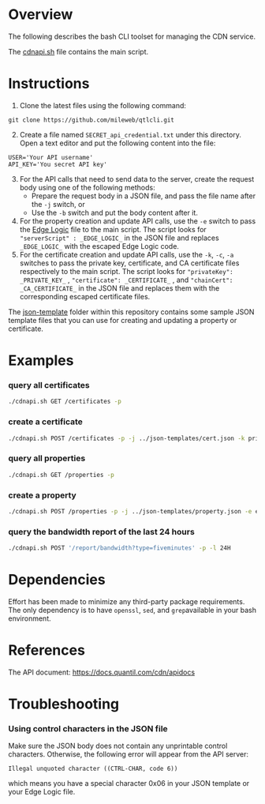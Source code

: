 # Overview

The following describes the bash CLI toolset for managing the CDN service.

The [cdnapi.sh](cdnapi.sh) file contains the main script.

# Instructions
1. Clone the latest files using the following command:
```
git clone https://github.com/mileweb/qtlcli.git
```
2. Create a file  named `SECRET_api_credential.txt` under this directory. Open a text editor and put the following content into the file:
```
USER='Your API username'
API_KEY='You secret API key'
```
3. For the API calls that need to send data to the server, create the request body using one of the following methods:
    * Prepare the request body in a JSON file, and pass the file name after the ```-j``` switch, or
    * Use the ```-b``` switch and put the body content after it.
4. For the property creation and update API calls, use the ```-e``` switch to pass the [Edge Logic](https://docs.quantil.com/cdn/docs/edge-logic/intro) file to the main script. The script looks for ```"serverScript" : _EDGE_LOGIC_``` in the JSON file and replaces ```_EDGE_LOGIC_``` with the escaped Edge Logic code.
5. For the certificate creation and update API calls, use the ```-k```, ```-c```, ```-a``` switches to pass the private key, certificate, and CA certificate files respectively to the main script. The script looks for ```"privateKey": _PRIVATE_KEY_``` , ```"certificate": _CERTIFICATE_``` , and ```"chainCert": _CA_CERTIFICATE_``` in the JSON file and replaces them with the corresponding escaped certificate files.

The [json-template](../json-templates) folder within this repository contains some sample JSON template files that you can use for creating and updating a property or certificate.

# Examples

### query all certificates
```bash
./cdnapi.sh GET /certificates -p
```
### create a certificate
```bash
./cdnapi.sh POST /certificates -p -j ../json-templates/cert.json -k privkey.pem -c cert.pem -a chain.pem
```
### query all properties
```bash
./cdnapi.sh GET /properties -p
```
### create a property
```bash
./cdnapi.sh POST /properties -p -j ../json-templates/property.json -e edgescript.txt
```
### query the bandwidth report of the last 24 hours
```bash
./cdnapi.sh POST '/report/bandwidth?type=fiveminutes' -p -l 24H
```

# Dependencies
Effort has been made to minimize any third-party package requirements. The only dependency is to have ```openssl```, ```sed```, and ```grep```available in your bash environment.

# References
The API document: https://docs.quantil.com/cdn/apidocs

# Troubleshooting

### Using control characters in the JSON file
Make sure the JSON body does not contain any unprintable control characters. Otherwise, the following error will appear from the API server:
```
Illegal unquoted character ((CTRL-CHAR, code 6))
```
which means you have a special character 0x06 in your JSON template or your Edge Logic file.

